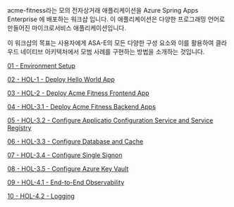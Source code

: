 acme-fitness라는 모의 전자상거래 애플리케이션을 Azure Spring Apps Enterprise 에 배포하는 워크샵 입니다. 이 애플리케이션은 다양한 프로그래밍 언어로 만들어진 마이크로서비스 애플리케이션입니다.

이 워크샵의 목표는 사용자에게 ASA-E의 모든 다양한 구성 요소와 이를 활용하여 클라우드 네이티브 아키텍처에서 모범 사례를 구현하는 방법을 소개하는 것입니다.

[01 - Environment Setup](01-workshop-environment-setup/README.md)

[02 - HOL-1 - Deploy Hello World App](02-hol-1-hello-world-app/README.md)

[03 - HOL-2 - Deploy Acme Fitness Frontend App](03-hol-2-deploy-frontend-app/README.md)

[04 - HOL-3.1 - Deploy Acme Fitness Backend Apps](04-hol-3.1-deploy-backend-apps/README.md)

[05 - HOL-3.2 - Configure Applicatio Configuration Service and Service Registry](05-hol-3.2-bind-apps-to-acs-service-reg/README.md)

[06 - HOL-3.3 - Configure Database and Cache](06-hol-3.3-configure-database-cache/README.md)

[07 - HOL-3.4 - Configure Single Signon](07-hol-3.4-configure-single-signon/README.md)

[08 - HOL-3.5 - Configure Azure Key Vault](08-hol-3.5-configure-azure-keyvault/README.md)

[09 - HOL-4.1 - End-to-End Observability](09-hol-4.1-end-to-end-observability/README.md)

[10 - HOL-4.2 - Logging](10-hol-4.2-logging/README.md)